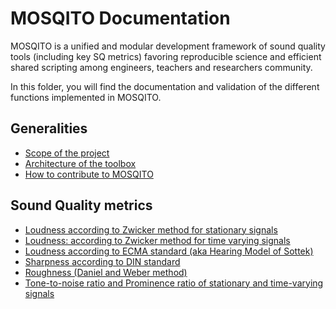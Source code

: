 # MOSQITO Documentation

MOSQITO is a unified and modular development framework of sound quality tools (including key SQ metrics) favoring reproducible science and efficient shared scripting among engineers, teachers and researchers community.

In this folder, you will find the documentation and validation of the different functions implemented in MOSQITO.

## Generalities

- [Scope of the project](./scope.md)
- [Architecture of the toolbox](./architecture.md)
- [How to contribute to MOSQITO](./contributing.md)

## Sound Quality metrics

- [Loudness according to Zwicker method for stationary signals](./loudness_zwst.md)
- [Loudness: according to Zwicker method for time varying signals](./loudness_zwtv.md)
- [Loudness according to ECMA standard (aka Hearing Model of Sottek)](./loudness_ecma.md)
- [Sharpness according to DIN standard](./sharpness_din.md)
- [Roughness (Daniel and Weber method)](./roughness_dw.md)
- [Tone-to-noise ratio and Prominence ratio of stationary and time-varying signals](./tone-to-noise-prominence-ratio.md)
